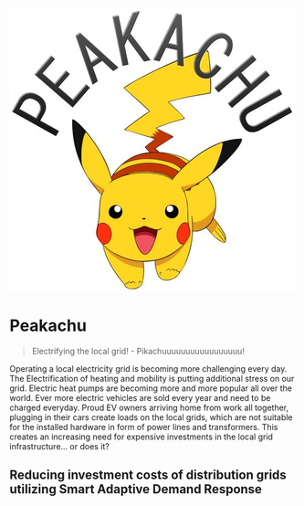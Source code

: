 ![Peakachu Logo](https://github.com/biocommando/junction2018/blob/master/peakachu.png)
# Peakachu
> Electrifying the local grid! - Pikachuuuuuuuuuuuuuuuuu!

Operating a local electricity grid is becoming more challenging every day. The Electrification of heating and mobility is putting additional stress on our grid. Electric heat pumps are becoming more and more popular all over the world. Ever more electric vehicles are sold every year and need to be charged everyday. Proud EV owners arriving home from work all together, plugging in their cars create loads on the local grids, which are not suitable for the installed hardware in form of power lines and transformers.
This creates an increasing need for expensive investments in the local grid infrastructure... or does it?

## Reducing investment costs of distribution grids utilizing Smart Adaptive Demand Response
